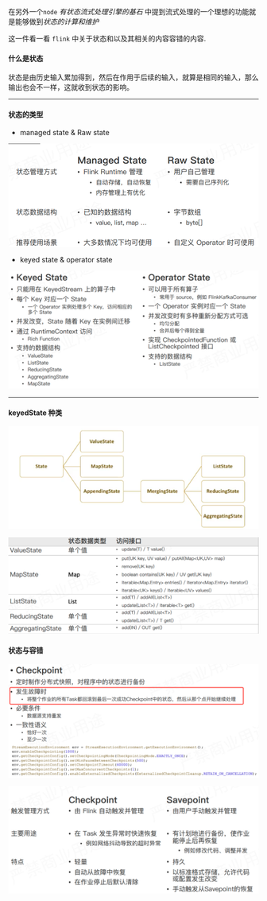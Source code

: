 在另外一个`node`  *有状态流式处理引擎的基石* 中提到流式处理的一个理想的功能就是能够做到*状态的计算和维护*

这一件看一看 `flink` 中关于状态和以及其相关的内容容错的内容.



#### 什么是状态

状态是由历史输入累加得到，然后在作用于后续的输入，就算是相同的输入，那么输出也会不一样，这就收到状态的影响。

---

#### 状态的类型

* managed state & Raw state

![a](./pics/state_24.png)

* keyed state & operator state

![a](./pics/state_25.png)

---

#### keyedState 种类

![a](./pics/state_26.png)

![a](./pics/state_27.png)



#### 状态与容错

![a](./pics/state_28.png)

![a](./pics/state_29.png)

